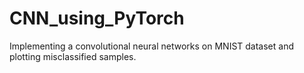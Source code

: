 # CNN_using_PyTorch
Implementing a convolutional neural networks on MNIST dataset and plotting misclassified samples.
